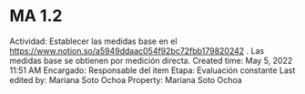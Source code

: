 # MA 1.2

Actividad: Establecer las medidas base en el https://www.notion.so/a5949ddaac054f92bc72fbb179820242 . Las medidas base se obtienen por medición directa.
Created time: May 5, 2022 11:51 AM
Encargado: Responsable del item
Etapa: Evaluación constante
Last edited by: Mariana Soto Ochoa
Property: Mariana Soto Ochoa